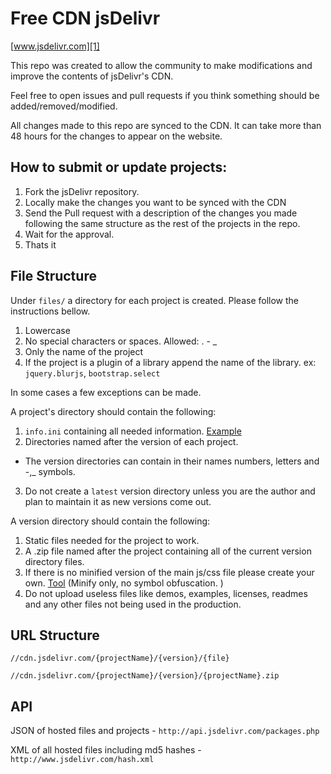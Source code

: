 Free CDN jsDelivr
========

[www.jsdelivr.com][1]

This repo was created to allow the community to make modifications and improve the contents of jsDelivr's CDN.

Feel free to open issues and pull requests if you think something should be added/removed/modified.

All changes made to this repo are synced to the CDN.
It can take more than 48 hours for the changes to appear on the website.




How to submit or update projects:
---------------------------------

 1. Fork the jsDelivr repository.
 2. Locally make the changes you want to be synced with the CDN
 3. Send the Pull request with a description of the changes you made following the same structure as the rest of the projects in the repo.
 4. Wait for the approval.
 5. Thats it

   
    
File Structure
--------------
Under `files/` a directory for each project is created. Please follow the instructions bellow.

1. Lowercase
2. No special characters or spaces. Allowed: . - _
3. Only the name of the project
4. If the project is a plugin of a library append the name of the library. ex: `jquery.blurjs`, `bootstrap.select`

In some cases a few exceptions can be made.


A project's directory should contain the following:

1. `info.ini` containing all needed information. [Example][2]
2. Directories named after the version of each project. 
* The version directories can contain in their names numbers, letters and -,_ symbols.
3. Do not create a `latest` version directory unless you are the author and plan to maintain it as new versions come out.

A version directory should contain the following:

1. Static files needed for the project to work. 
2. A .zip file named after the project containing all of the current version directory files.
3. If there is no minified version of the main js/css file please create your own. [Tool][3] (Minify only, no symbol obfuscation. )
4. Do not upload useless files like demos, examples, licenses, readmes and any other files not being used in the production.


URL Structure
-------------

`//cdn.jsdelivr.com/{projectName}/{version}/{file}`

`//cdn.jsdelivr.com/{projectName}/{version}/{projectName}.zip`


API 
---

JSON of hosted files and projects - `http://api.jsdelivr.com/packages.php`

XML of all hosted files including md5 hashes - `http://www.jsdelivr.com/hash.xml`





  [1]: http://www.jsdelivr.com
  [2]: https://github.com/jimaek/jsdelivr/blob/master/files/abaaso/info.ini
  [3]: http://refresh-sf.com/yui/
